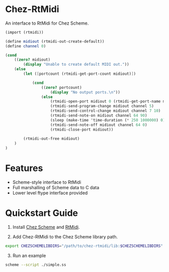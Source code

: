 # Chez-RtMidi
An interface to RtMidi for Chez Scheme.

```scheme
(import (rtmidi))

(define midiout (rtmidi-out-create-default))
(define channel 0)

(cond 
    ((zero? midiout)
        (display "Unable to create default MIDI out."))
    (else
        (let ([portcount (rtmidi-get-port-count midiout)])

            (cond 
                ((zero? portcount)
                    (display "No output ports.\n"))
                (else 
                    (rtmidi-open-port midiout 0 (rtmidi-get-port-name midiout 0))
                    (rtmidi-send-program-change midiout channel 5)
                    (rtmidi-send-control-change midiout channel 7 10)
                    (rtmidi-send-note-on midiout channel 64 90)
                    (sleep (make-time 'time-duration (* 250 1000000) 0))))
                    (rtmidi-send-note-off midiout channel 64 0)
                    (rtmidi-close-port midiout))
            
        (rtmidi-out-free midiout)
    )
)
```


# Features

* Scheme-style interface to RtMidi
* Full marshalling of Scheme data to C data
* Lower level ftype interface provided


# Quickstart Guide

1. Install [Chez Scheme](https://github.com/cisco/ChezScheme) and [RtMidi](https://github.com/thestk/rtmidi/).

2. Add Chez-RtMidi to the Chez Scheme library path.
```bash
export CHEZSCHEMELIBDIRS="/path/to/chez-rtmidi/lib:$CHEZSCHEMELIBDIRS"
```

3. Run an example
```bash
scheme --script ./simple.ss
```
